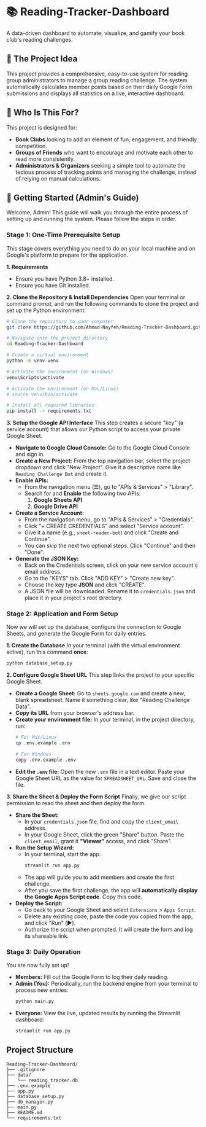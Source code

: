 # 📚 Reading-Tracker-Dashboard
A data-driven dashboard to automate, visualize, and gamify your book club's reading challenges.

## 🎯 The Project Idea
This project provides a comprehensive, easy-to-use system for reading group administrators to manage a group reading challenge. The system automatically calculates member points based on their daily Google Form submissions and displays all statistics on a live, interactive dashboard.

## 👥 Who Is This For?
This project is designed for:

* **Book Clubs** looking to add an element of fun, engagement, and friendly competition.
* **Groups of Friends** who want to encourage and motivate each other to read more consistently.
* **Administrators & Organizers** seeking a simple tool to automate the tedious process of tracking points and managing the challenge, instead of relying on manual calculations.

## 🚀 Getting Started (Admin's Guide)
Welcome, Admin! This guide will walk you through the entire process of setting up and running the system. Please follow the steps in order.

### Stage 1: One-Time Prerequisite Setup
This stage covers everything you need to do on your local machine and on Google's platform to prepare for the application.

**1. Requirements**
* Ensure you have Python 3.8+ installed.
* Ensure you have Git installed.

**2. Clone the Repository & Install Dependencies**
Open your terminal or command prompt, and run the following commands to clone the project and set up the Python environment:

```bash
# Clone the repository to your computer
git clone https://github.com/Ahmad-Nayfeh/Reading-Tracker-Dashboard.git

# Navigate into the project directory
cd Reading-Tracker-Dashboard

# Create a virtual environment
python -m venv venv

# Activate the environment (on Windows)
venv\Scripts\activate

# Activate the environment (on Mac/Linux)
# source venv/bin/activate

# Install all required libraries
pip install -r requirements.txt
```

**3. Setup the Google API Interface**
This step creates a secure "key" (a service account) that allows our Python script to access your private Google Sheet.

* **Navigate to Google Cloud Console:** Go to the Google Cloud Console and sign in.
* **Create a New Project:** From the top navigation bar, select the project dropdown and click "New Project". Give it a descriptive name like `Reading Challenge Bot` and create it.
* **Enable APIs:**
    * From the navigation menu (☰), go to "APIs & Services" > "Library".
    * Search for and **Enable** the following two APIs:
        1.  **Google Sheets API**
        2.  **Google Drive API**
* **Create a Service Account:**
    * From the navigation menu, go to "APIs & Services" > "Credentials".
    * Click "+ CREATE CREDENTIALS" and select "Service account".
    * Give it a name (e.g., `sheet-reader-bot`) and click "Create and Continue".
    * You can skip the next two optional steps. Click "Continue" and then "Done".
* **Generate the JSON Key:**
    * Back on the Credentials screen, click on your new service account's email address.
    * Go to the "KEYS" tab. Click "ADD KEY" > "Create new key".
    * Choose the key type **JSON** and click "CREATE".
    * A JSON file will be downloaded. Rename it to `credentials.json` and place it in your project's root directory.

### Stage 2: Application and Form Setup
Now we will set up the database, configure the connection to Google Sheets, and generate the Google Form for daily entries.

**1. Create the Database**
In your terminal (with the virtual environment active), run this command **once**:

```bash
python database_setup.py
```

**2. Configure Google Sheet URL**
This step links the project to your specific Google Sheet.

* **Create a Google Sheet:** Go to `sheets.google.com` and create a new, blank spreadsheet. Name it something clear, like "Reading Challenge Data".
* **Copy its URL** from your browser's address bar.
* **Create your environment file:** In your terminal, in the project directory, run:
    ```bash
    # For Mac/Linux
    cp .env.example .env

    # For Windows
    copy .env.example .env
    ```
* **Edit the `.env` file:** Open the new `.env` file in a text editor. Paste your Google Sheet URL as the value for `SPREADSHEET_URL`. Save and close the file.

**3. Share the Sheet & Deploy the Form Script**
Finally, we give our script permission to read the sheet and then deploy the form.

* **Share the Sheet:**
    * In your `credentials.json` file, find and copy the `client_email` address.
    * In your Google Sheet, click the green "Share" button. Paste the `client_email`, grant it **"Viewer"** access, and click "Share".
* **Run the Setup Wizard:**
    * In your terminal, start the app:
        ```bash
        streamlit run app.py
        ```
    * The app will guide you to add members and create the first challenge.
    * After you save the first challenge, the app will **automatically display the Google Apps Script code**. Copy this code.
* **Deploy the Script:**
    * Go back to your Google Sheet and select `Extensions` > `Apps Script`.
    * Delete any existing code, paste the code you copied from the app, and click "Run" (▶️).
    * Authorize the script when prompted. It will create the form and log its shareable link.

### Stage 3: Daily Operation
You are now fully set up!

* **Members:** Fill out the Google Form to log their daily reading.
* **Admin (You):** Periodically, run the backend engine from your terminal to process new entries:
    ```bash
    python main.py
    ```
* **Everyone:** View the live, updated results by running the Streamlit dashboard:
    ```bash
    streamlit run app.py
    ```

## Project Structure
```
Reading-Tracker-Dashboard/
├── .gitignore
├── data/
│   └── reading_tracker.db
├── .env.example
├── app.py
├── database_setup.py
├── db_manager.py
├── main.py
├── README.md
└── requirements.txt
```